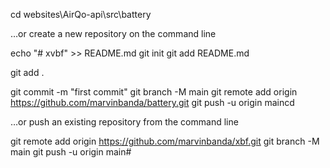 ﻿cd websites\AirQo-api\src\battery

…or create a new repository on the command line

echo "# xvbf" >> README.md
git init
git add README.md

git add .

git commit -m "first commit"
git branch -M main
git remote add origin https://github.com/marvinbanda/battery.git
git push -u origin maincd


…or push an existing repository from the command line

git remote add origin https://github.com/marvinbanda/xbf.git
git branch -M main
git push -u origin main# 
